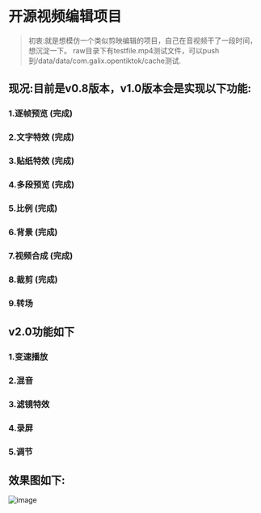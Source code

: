 # 开源视频编辑项目

>初衷:就是想模仿一个类似剪映编辑的项目，自己在音视频干了一段时间，想沉淀一下。
raw目录下有testfile.mp4测试文件，可以push到/data/data/com.galix.opentiktok/cache测试.

## 现况:目前是v0.8版本，v1.0版本会是实现以下功能:

### 1.逐帧预览 (完成)

### 2.文字特效 (完成)

### 3.贴纸特效 (完成)

### 4.多段预览 (完成)

### 5.比例    (完成)

### 6.背景    (完成)

### 7.视频合成 (完成)

### 8.裁剪    (完成)

### 9.转场

## v2.0功能如下

### 1.变速播放

### 2.混音

### 3.滤镜特效

### 4.录屏

### 5.调节

## 效果图如下:

![image](https://github.com/galis/OpenTikTok/blob/master/screen.gif)



